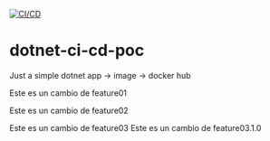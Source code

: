 [![CI/CD](https://github.com/drodriguez90/dotnet-ci-cd-poc/actions/workflows/cicd.yaml/badge.svg)](https://github.com/drodriguez90/dotnet-ci-cd-poc/actions/workflows/cicd.yaml)
# dotnet-ci-cd-poc

Just a simple dotnet app -> image -> docker hub 

Este es un cambio de feature01

Este es un cambio de feature02

Este es un cambio de feature03
Este es un cambio de feature03.1.0